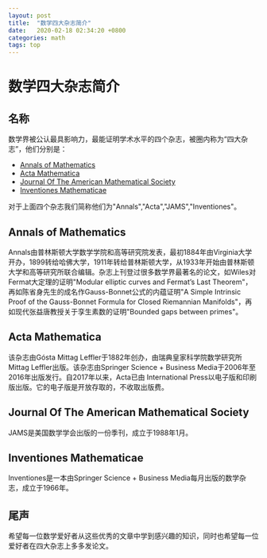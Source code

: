 ```yaml
---
layout: post
title:  "数学四大杂志简介"
date:   2020-02-18 02:34:20 +0800
categories: math
tags: top
---
```


# 数学四大杂志简介

## 名称
数学界被公认最具影响力，最能证明学术水平的四个杂志，被圈内称为“四大杂志”，他们分别是：
- <a href="http://annals.math.princeton.edu/">Annals of Mathematics</a>
- <a href="https://www.intlpress.com/site/pub/pages/journals/items/acta/_home/_main/index.php">Acta Mathematica</a>
- <a href="http://www.ams.org/journals/jams/all_issues.html">Journal Of The American Mathematical Society</a>
- <a href="https://link.springer.com/journal/volumesAndIssues/222">Inventiones Mathematicae</a>

对于上面四个杂志我们简称他们为"Annals","Acta","JAMS","Inventiones"。

## Annals of Mathematics

Annals由普林斯顿大学数学学院和高等研究院发表，最初1884年由Virginia大学开办，1899转给哈佛大学，1911年转给普林斯顿大学，从1933年开始由普林斯顿大学和高等研究所联合编辑。杂志上刊登过很多数学界最著名的论文，如Wiles对Fermat大定理的证明"Modular elliptic curves and Fermat’s Last Theorem"，再如陈省身先生的成名作Gauss-Bonnet公式的内蕴证明"A Simple Intrinsic Proof of the Gauss-Bonnet Formula for Closed Riemannian Manifolds"，再如现代张益唐教授关于孪生素数的证明"Bounded gaps between primes"。

## Acta Mathematica

该杂志由Gósta Mittag Leffler于1882年创办，由瑞典皇家科学院数学研究所Mittag Leffler出版。该杂志由Springer Science + Business Media于2006年至2016年出版发行。自2017年以来，Acta已由 International Press以电子版和印刷版出版。它的电子版是开放存取的，不收取出版费。

## Journal Of The American Mathematical Society

JAMS是美国数学学会出版的一份季刊，成立于1988年1月。

## Inventiones Mathematicae

Inventiones是一本由Springer Science + Business Media每月出版的数学杂志，成立于1966年。

## 尾声

希望每一位数学爱好者从这些优秀的文章中学到感兴趣的知识，同时也希望每一位爱好者在四大杂志上多多发论文。
